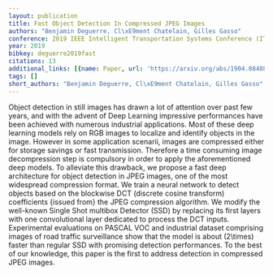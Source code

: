 ```yaml
---
layout: publication
title: Fast Object Detection In Compressed JPEG Images
authors: "Benjamin Deguerre, Cl\xE9ment Chatelain, Gilles Gasso"
conference: 2019 IEEE Intelligent Transportation Systems Conference (ITSC)
year: 2019
bibkey: deguerre2019fast
citations: 13
additional_links: [{name: Paper, url: 'https://arxiv.org/abs/1904.08408'}]
tags: []
short_authors: "Benjamin Deguerre, Cl\xE9ment Chatelain, Gilles Gasso"
---
```

Object detection in still images has drawn a lot of attention over past few
years, and with the advent of Deep Learning impressive performances have been
achieved with numerous industrial applications. Most of these deep learning
models rely on RGB images to localize and identify objects in the image.
However in some application scenarii, images are compressed either for storage
savings or fast transmission. Therefore a time consuming image decompression
step is compulsory in order to apply the aforementioned deep models. To
alleviate this drawback, we propose a fast deep architecture for object
detection in JPEG images, one of the most widespread compression format. We
train a neural network to detect objects based on the blockwise DCT (discrete
cosine transform) coefficients \{issued from\} the JPEG compression algorithm. We
modify the well-known Single Shot multibox Detector (SSD) by replacing its
first layers with one convolutional layer dedicated to process the DCT inputs.
Experimental evaluations on PASCAL VOC and industrial dataset comprising images
of road traffic surveillance show that the model is about \(2\times\) faster than
regular SSD with promising detection performances. To the best of our
knowledge, this paper is the first to address detection in compressed JPEG
images.